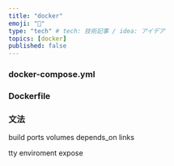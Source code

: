 ```yaml
---
title: "docker"
emoji: "🦁"
type: "tech" # tech: 技術記事 / idea: アイデア
topics: [docker]
published: false
---
```

### docker-compose.yml

### Dockerfile

### 文法

build
ports
volumes
depends_on
links


tty
enviroment
expose
